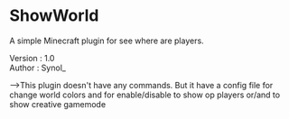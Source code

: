 # ShowWorld
A simple Minecraft plugin for see where are players.

Version : 1.0  
Author : Synol_

-->This plugin doesn't have any commands. 
 But it have a config file for change world colors and for enable/disable to show op players or/and to show creative gamemode
